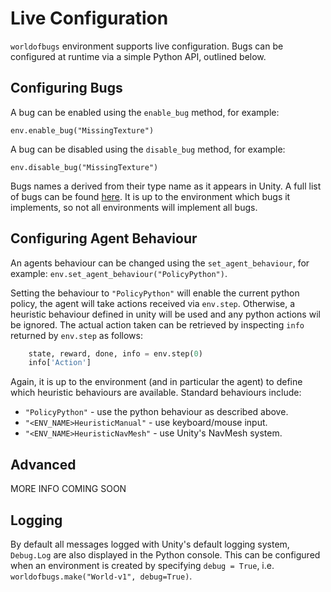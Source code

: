 # Live Configuration

`worldofbugs` environment supports live configuration. Bugs can be configured at runtime via a simple Python API, outlined below.

## Configuring Bugs

A bug can be enabled using the `enable_bug` method, for example: 

```
env.enable_bug("MissingTexture")
```

A bug can be disabled using the `disable_bug` method, for example: 

```
env.disable_bug("MissingTexture")
```

Bugs names a derived from their type name as it appears in Unity. A full list of bugs can be found [here](../../BugZoo.md). It is up to the environment which bugs it implements, so not all environments will implement all bugs.

## Configuring Agent Behaviour

An agents behaviour can be changed using the `set_agent_behaviour`, for example: `env.set_agent_behaviour("PolicyPython")`. 

Setting the behaviour to `"PolicyPython"` will enable the current python policy, the agent will take actions received via `env.step`. Otherwise, a heuristic behaviour defined in unity will be used and any python actions wil be ignored. The actual action taken can be retrieved by inspecting `info` returned by `env.step` as follows:

```python
    state, reward, done, info = env.step(0)
    info['Action']
```

Again, it is up to the environment (and in particular the agent) to define which heuristic behaviours are available. Standard behaviours include: 

* `"PolicyPython"` - use the python behaviour as described above.
* `"<ENV_NAME>HeuristicManual"` - use keyboard/mouse input.
* `"<ENV_NAME>HeuristicNavMesh"` - use Unity's NavMesh system.

## Advanced

MORE INFO COMING SOON

## Logging

By default all messages logged with Unity's default logging system, `Debug.Log` are also displayed in the Python console. This can be configured when an environment is created by specifying `debug = True`, i.e. `worldofbugs.make("World-v1", debug=True)`.